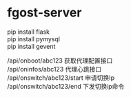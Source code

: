 # fgost-server

pip install flask  <br>
pip install pymysql  <br>
pip install gevent  <br>


/api/onboot/abc123 获取代理配置接口<br>
/api/oninfos/abc123 代理心跳接口<br>
/api/onswitch/abc123/start 申请切换Ip<br>
/api/onswitch/abc123/end 下发切换ip命令<br>



